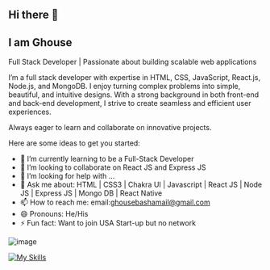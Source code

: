 ## Hi there 👋
## I am Ghouse
Full Stack Developer | Passionate about building scalable web applications

I’m a full stack developer with expertise in HTML, CSS, JavaScript, React.js, Node.js, and MongoDB. I enjoy turning complex problems into simple, beautiful, and intuitive designs. With a strong background in both front-end and back-end development, I strive to create seamless and efficient user experiences.

Always eager to learn and collaborate on innovative projects.

Here are some ideas to get you started:

- 🌱 I’m currently learning to be a Full-Stack Developer
- 👯 I’m looking to collaborate on React JS and Express JS
- 🤔 I’m looking for help with ...
- 💬 Ask me about: HTML | CSS3 | Chakra UI | Javascript | React JS | Node JS | Express JS | Mongo DB | React Native 
- 📫 How to reach me:  email:ghousebashamail@gmail.com  
- 😄 Pronouns: He/His
- ⚡ Fun fact: Want to join USA Start-up but no network


![image](https://github.com/user-attachments/assets/046543ff-45fe-4c69-903a-4125a3882fdf)



[![My Skills](https://skillicons.dev/icons?i=html,css,javascript,react,nodejs,expressjs,mongodb,reactnative,firebase&perline=3)](https://skillicons.dev)

